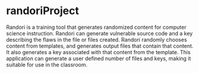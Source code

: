 randoriProject
==============

Randori is a training tool that generates randomized content for computer science instruction. Randori can generate vulnerable source code and a key describing the flaws in the file or files created.   Randori randomly chooses content from templates, and generates output files that contain that content. It also generates a key associated with that content from the template. This application can generate a user defined number of files and keys, making it suitable for use in the classroom. 
